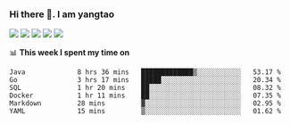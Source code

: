 ### Hi there 👋. I am yangtao 

<!-- **runtu666/runtu666** is a ✨ _special_ ✨ repository because its `README.md` (this file) appears on your GitHub profile. -->

![](https://github-profile-summary-cards.vercel.app/api/cards/profile-details?username=runtu666&theme=github)
![](https://github-profile-summary-cards.vercel.app/api/cards/repos-per-language?username=runtu666&theme=github)
![](https://github-profile-summary-cards.vercel.app/api/cards/most-commit-language?username=runtu666&theme=github)
![](https://github-profile-summary-cards.vercel.app/api/cards/stats?&username=runtu666&theme=github)
![](https://github-profile-summary-cards.vercel.app/api/cards/productive-time?username=runtu666&theme=github)

📊 **This week I spent my time on**
<!--START_SECTION:waka-->

```text
Java             8 hrs 36 mins   █████████████▒░░░░░░░░░░░   53.17 %
Go               3 hrs 17 mins   █████░░░░░░░░░░░░░░░░░░░░   20.34 %
SQL              1 hr 20 mins    ██░░░░░░░░░░░░░░░░░░░░░░░   08.32 %
Docker           1 hr 11 mins    ██░░░░░░░░░░░░░░░░░░░░░░░   07.35 %
Markdown         28 mins         ▓░░░░░░░░░░░░░░░░░░░░░░░░   02.95 %
YAML             15 mins         ▒░░░░░░░░░░░░░░░░░░░░░░░░   01.62 %
```

<!--END_SECTION:waka-->


[comment]: <> (Here are some ideas to get you started:)

[comment]: <> (- 🔭 I’m currently working on tal)

[comment]: <> (- 🌱 I’m currently learning devops)

[comment]: <> (- 👯 I’m looking to collaborate on ...)

[comment]: <> (- 🤔 I’m looking for help with ...)

[comment]: <> (- 💬 Ask me about ...)

[comment]: <> (- 📫 How to reach me: ...)

[comment]: <> (- 😄 Pronouns: ...)

[comment]: <> (- ⚡ Fun fact: ...)
